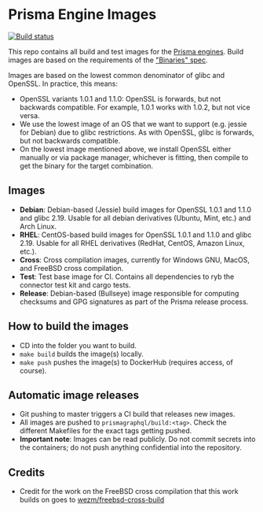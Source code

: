 # Prisma Engine Images
[![Build status](https://badge.buildkite.com/e1edf477cecc77e01d2eff2cc64edc5bfd07db651fe602f8b6.svg)](https://buildkite.com/prisma/prisma-engine-images)

This repo contains all build and test images for the [Prisma engines](https://github.com/prisma/prisma-engine).
Build images are based on the requirements of the ["Binaries" spec](https://github.com/prisma/specs/blob/master/binaries/Readme.md).

Images are based on the lowest common denominator of glibc and OpenSSL. In practice, this means:
- OpenSSL variants 1.0.1 and 1.1.0: OpenSSL is forwards, but not backwards compatible. For example, 1.0.1 works with 1.0.2, but not vice versa.
- We use the lowest image of an OS that we want to support (e.g. jessie for Debian) due to glibc restrictions. As with OpenSSL, glibc is forwards, but not backwards compatible.
- On the lowest image mentioned above, we install OpenSSL either manually or via package manager, whichever is fitting, then compile to get the binary for the target combination.

## Images
- **Debian**: Debian-based (Jessie) build images for OpenSSL 1.0.1 and 1.1.0 and glibc 2.19. Usable for all debian derivatives (Ubuntu, Mint, etc.) and Arch Linux.
- **RHEL**: CentOS-based build images for OpenSSL 1.0.1 and 1.1.0 and glibc 2.19. Usable for all RHEL derivatives (RedHat, CentOS, Amazon Linux, etc.).
- **Cross**: Cross compilation images, currently for Windows GNU, MacOS, and FreeBSD cross compilation.
- **Test**: Test base image for CI. Contains all dependencies to ryb the connector test kit and cargo tests.
- **Release**: Debian-based (Bullseye) image responsible for computing checksums and GPG signatures as part of the Prisma release process.

## How to build the images
- CD into the folder you want to build.
- `make build` builds the image(s) locally.
- `make push` pushes the image(s) to DockerHub (requires access, of course).

## Automatic image releases
- Git pushing to master triggers a CI build that releases new images.
- All images are pushed to `prismagraphql/build:<tag>`. Check the different Makefiles for the exact tags getting pushed.
- **Important note**: Images can be read publicly. Do not commit secrets into the containers; do not push anything confidential into the repository.

## Credits
- Credit for the work on the FreeBSD cross compilation that this work builds on goes to [wezm/freebsd-cross-build](https://github.com/wezm/freebsd-cross-build)